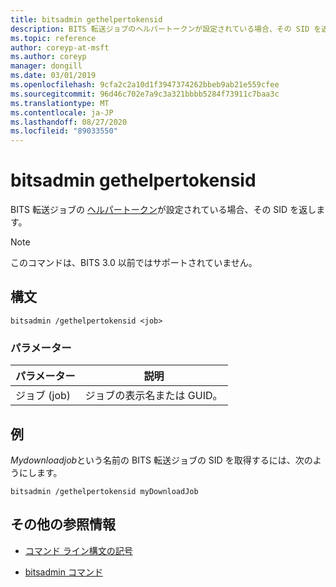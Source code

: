 ```yaml
---
title: bitsadmin gethelpertokensid
description: BITS 転送ジョブのヘルパートークンが設定されている場合、その SID を返す bitsadmin geの pertokensid コマンドの参照記事。
ms.topic: reference
author: coreyp-at-msft
ms.author: coreyp
manager: dongill
ms.date: 03/01/2019
ms.openlocfilehash: 9cfa2c2a10d1f3947374262bbeb9ab21e559cfee
ms.sourcegitcommit: 96d46c702e7a9c3a321bbbb5284f73911c7baa3c
ms.translationtype: MT
ms.contentlocale: ja-JP
ms.lasthandoff: 08/27/2020
ms.locfileid: "89033550"
---
```

# <a name="bitsadmin-gethelpertokensid"></a>bitsadmin gethelpertokensid

BITS 転送ジョブの [ヘルパートークン](/windows/win32/bits/helper-tokens-for-bits-transfer-jobs)が設定されている場合、その SID を返します。

> [!NOTE]
> このコマンドは、BITS 3.0 以前ではサポートされていません。

## <a name="syntax"></a>構文

```
bitsadmin /gethelpertokensid <job>
```

### <a name="parameters"></a>パラメーター

| パラメーター | 説明 |
| -------------- | -------------- |
| ジョブ (job) | ジョブの表示名または GUID。 |

## <a name="examples"></a>例

*Mydownloadjob*という名前の BITS 転送ジョブの SID を取得するには、次のようにします。

```
bitsadmin /gethelpertokensid myDownloadJob
```

## <a name="additional-references"></a>その他の参照情報

- [コマンド ライン構文の記号](command-line-syntax-key.md)

- [bitsadmin コマンド](bitsadmin.md)
